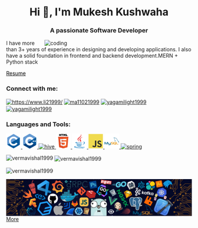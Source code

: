 
<h1 align="center">Hi 👋, I'm Mukesh Kushwaha</h1>
<h3 align="center">A passionate Software Developer</h3>

<img align="right" alt="coding" width="400" src="https://user-images.githubusercontent.com/55389276/140866485-8fb1c876-9a8f-4d6a-98dc-08c4981eaf70.gif">
<p> I have more than 3+ years of experience in designing and developing applications. I also have a solid foundation in  frontend  and backend development.MERN + Python stack </p>
<a  color='black' style="color:black" target= 'blank' href='https://docs.google.com/document/d/1RLEulkGQp-E0ErmIT7bSPfHkqfcmC-ja/edit?usp=sharing&ouid=107573190299925906648&rtpof=true&sd=true'> <p align="left" style=
                                                                                                                                                                 "color:black">Resume</p>  </a>




<h3 align="left">Connect with me:</h3>
<p align="left">
<a href="https://www.linkedin.com/in/mukesh-kushwaha-g" target="blank"><img align="center" src="https://raw.githubusercontent.com/rahuldkjain/github-profile-readme-generator/master/src/images/icons/Social/linked-in-alt.svg" alt="https://www.li21999/" height="30" width="40" /></a>
<a href="https://leetcode.com/mukeshkushwaha918/" target="blank"><img align="center" src="https://raw.githubusercontent.com/rahuldkjain/github-profile-readme-generator/master/src/images/icons/Social/leet-code.svg" alt="ma11021999" height="30" width="40" /></a>
<a  href="https://www.geeksforgeeks.org/user/mukeshkushwaha1189/" target="blank"><img align="center" src="https://raw.githubusercontent.com/rahuldkjain/github-profile-readme-generator/master/src/images/icons/Social/geeks-for-geeks.svg" alt="yagamilight1999" height="30" width="40" /></a>
<a  href="https://www.instagram.com/tough_crew/" target="blank"><img align="center" src="https://upload.wikimedia.org/wikipedia/commons/thumb/a/a5/Instagram_icon.png/1200px-Instagram_icon.png" alt="yagamilight1999" height="30" width="40" /></a>
</p>

<h3 align="left">Languages and Tools:</h3>
<p align="left"> <a href="https://www.cprogramming.com/" target="_blank" rel="noreferrer"> <img src="https://raw.githubusercontent.com/devicons/devicon/master/icons/c/c-original.svg" alt="c" width="40" height="40"/> </a> <a href="https://www.w3schools.com/cpp/" target="_blank" rel="noreferrer"> <img src="https://raw.githubusercontent.com/devicons/devicon/master/icons/cplusplus/cplusplus-original.svg" alt="cplusplus" width="40" height="40"/> </a> <a href="https://www.w3schools.com/css/" target="_blank" rel="noreferrer"> <img src="https://www.vectorlogo.zone/logos/apache_hive/apache_hive-icon.svg" alt="hive" width="40" height="40"/> </a> <a href="https://www.w3.org/html/" target="_blank" rel="noreferrer"> <img src="https://raw.githubusercontent.com/devicons/devicon/master/icons/html5/html5-original-wordmark.svg" alt="html5" width="40" height="40"/> </a> <a href="https://www.java.com" target="_blank" rel="noreferrer"> <img src="https://raw.githubusercontent.com/devicons/devicon/master/icons/java/java-original.svg" alt="java" width="40" height="40"/> </a> <a href="https://developer.mozilla.org/en-US/docs/Web/JavaScript" target="_blank" rel="noreferrer"> <img src="https://raw.githubusercontent.com/devicons/devicon/master/icons/javascript/javascript-original.svg" alt="javascript" width="40" height="40"/> </a> <a href="https://www.mysql.com/" target="_blank" rel="noreferrer"> <img src="https://raw.githubusercontent.com/devicons/devicon/master/icons/mysql/mysql-original-wordmark.svg" alt="mysql" width="40" height="40"/> </a> <a href="https://spring.io/" target="_blank" rel="noreferrer"> <img src="https://www.vectorlogo.zone/logos/springio/springio-icon.svg" alt="spring" width="40" height="40"/> </a> </p>

<p><img align="left" src="https://github-readme-stats.vercel.app/api/top-langs?username=mukesh-kk&show_icons=true&locale=en&layout=compact" alt="vermavishal1999" /></p>

<p>&nbsp;<img align="center" src="https://github-readme-stats.vercel.app/api?username=mukesh-kk&show_icons=true&locale=en" alt="vermavishal1999" /></p>

<p><img align="center" src="https://github-readme-streak-stats.herokuapp.com/?user=mukesh-kk&" alt="vermavishal1999" /></p>
<img align="center" src="https://github.com/vermavishal1999/vermavishal1999/blob/main/header_.png?raw=true" alt="header">
<a href="https://mukesh-kk.github.io/PersonalCV/about.html" target="blank"> More </a>

